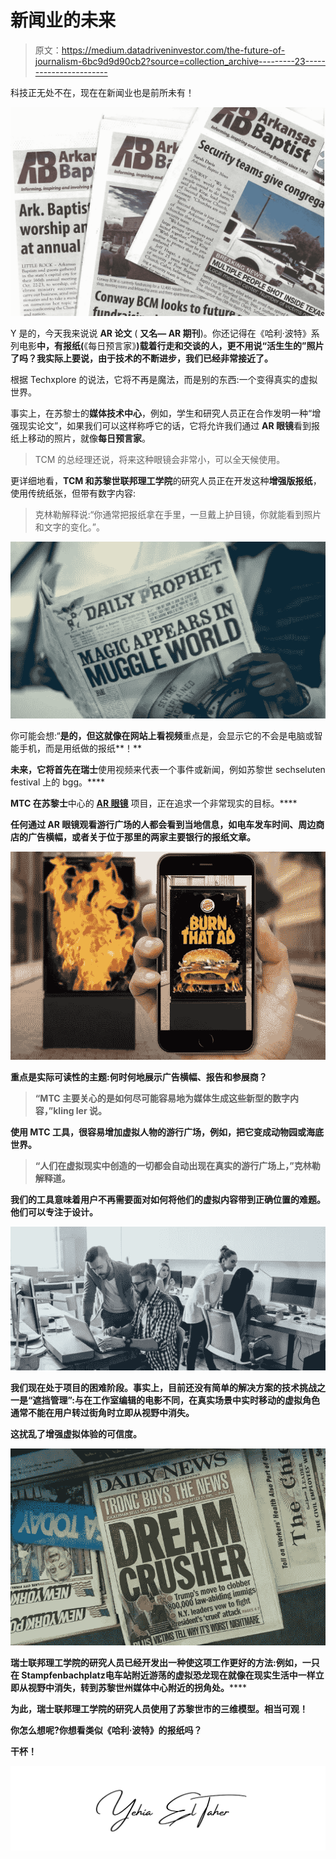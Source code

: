 # 新闻业的未来

> 原文：<https://medium.datadriveninvestor.com/the-future-of-journalism-6bc9d9d90cb2?source=collection_archive---------23----------------------->

科技正无处不在，现在在新闻业也是前所未有！

![](img/599f1a4f270d26deb2a858f1502d0e26.png)

Y 是的，今天我来说说 **AR 论文** ( **又名— AR 期刊**)。你还记得在《哈利·波特》系列电影**中，有报纸(**《每日预言家》**)载着行走和交谈的人，更不用说“活生生的”照片了吗？我实际上要说，由于技术的不断进步，我们已经非常接近了。**

根据 Techxplore 的说法，它将不再是魔法，而是别的东西:一个变得真实的虚拟世界。

事实上，在苏黎士的**媒体技术中心**，例如，学生和研究人员正在合作发明一种“增强现实论文”，如果我们可以这样称呼它的话，它将允许我们通过 **AR 眼镜**看到报纸上移动的照片，就像**每日预言家**。

> TCM 的总经理还说，将来这种眼镜会非常小，可以全天候使用。

更详细地看，**TCM 和苏黎世联邦理工学院**的研究人员正在开发这种**增强版报纸**，使用传统纸张，但带有数字内容:

> 克林勒解释说:“你通常把报纸拿在手里，一旦戴上护目镜，你就能看到照片和文字的变化。”。

![](img/28d29f2a0da7be8697f0de3dc5a7636e.png)

你可能会想:“**是的，但这就像在网站上看视频**重点是，会显示它的不会是电脑或智能手机，而是用纸做的报纸**！**

**未来，它将首先在瑞士**使用视频来代表一个事件或新闻，例如苏黎世 sechseluten festival 上的 bgg。****

******MTC** 在**苏黎士**中心的 [**AR 眼镜**](https://medium.com/y-technology/the-next-big-thing-in-apple-852d80329cdc) 项目，正在追求一个非常现实的目标。****

****任何通过 AR 眼镜观看游行广场的人都会看到当地信息，如电车发车时间、周边商店的广告横幅，或者关于位于那里的两家主要银行的报纸文章。****

****![](img/b365b71b9328544008555a289044a5ca.png)****

****重点是实际可读性的主题:何时何地展示广告横幅、报告和参展商？****

> ****“MTC 主要关心的是如何尽可能容易地为媒体生成这些新型的数字内容，”kling ler 说。****

****使用 **MTC 工具**，很容易增加虚拟人物的游行广场，例如，把它变成动物园或海底世界。****

> ****“人们在虚拟现实中创造的一切都会自动出现在真实的游行广场上，”克林勒解释道。****

****我们的工具意味着用户不再需要面对如何将他们的虚拟内容带到正确位置的难题。**他们可以专注于设计。******

****![](img/26c99d4fe79cf690b4df60fdebf10ad1.png)****

****我们现在处于项目的困难阶段。事实上，目前还没有简单的解决方案的技术挑战之一是“遮挡管理”:与在工作室编辑的电影不同，在真实场景中实时移动的虚拟角色**通常不能在用户转过街角时立即从视野中消失**。****

****这扰乱了增强虚拟体验的可信度。****

****![](img/5072b32ba1cb225f9e748706debd9e82.png)****

******瑞士联邦理工学院的研究人员已经开发出一种使这项工作更好的方法**:例如，一只在 Stampfenbachplatz**电车站附近游荡的虚拟恐龙现在就像在现实生活中一样立即从视野中消失，转到苏黎世州媒体中心附近的拐角处。******

****为此，瑞士联邦理工学院的研究人员使用了苏黎世市的三维模型。相当可观！****

****你怎么想呢?你想看类似《哈利·波特》的报纸吗？****

****干杯！****

****![](img/b8686349ef4d89ed858c8a1e818efdfc.png)****